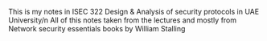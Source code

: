 This is my notes in ISEC 322 Design & Analysis of security protocols in UAE University/n
All of this notes taken from the lectures and mostly from Network security essentials books by William Stalling
